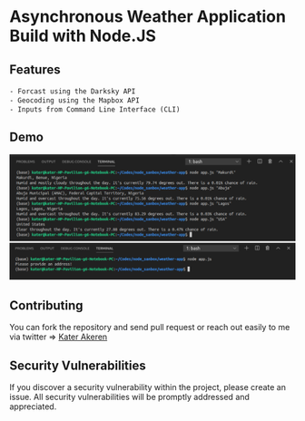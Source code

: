 # Asynchronous Weather Application Build with Node.JS

## Features

    - Forcast using the Darksky API
    - Geocoding using the Mapbox API
    - Inputs from Command Line Interface (CLI)

## Demo

<img src="./img/results.png">
<img src="./img/validation.png">

## Contributing

You can fork the repository and send pull request or reach out easily to me via twitter => [Kater Akeren](https://twitter.com/katerakeren)

## Security Vulnerabilities

If you discover a security vulnerability within the project, please create an issue. All security vulnerabilities will be promptly addressed and appreciated.
